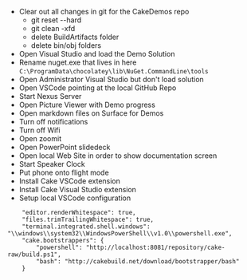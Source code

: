 * Clear out all changes in git for the CakeDemos repo
  * git reset --hard
  * git clean -xfd
  * delete BuildArtifacts folder
  * delete bin/obj folders
* Open Visual Studio and load the Demo Solution
* Rename nuget.exe that lives in here `C:\ProgramData\chocolatey\lib\NuGet.CommandLine\tools`
* Open Administrator Visual Studio but don't load solution
* Open VSCode pointing at the local GitHub Repo
* Start Nexus Server
* Open Picture Viewer with Demo progress
* Open markdown files on Surface for Demos
* Turn off notifications
* Turn off Wifi
* Open zoomit
* Open PowerPoint slidedeck
* Open local Web Site in order to show documentation screen
* Start Speaker Clock
* Put phone onto flight mode
* Install Cake VSCode extension
* Install Cake Visual Studio extension
* Setup local VSCode configuration
```
    "editor.renderWhitespace": true,
    "files.trimTrailingWhitespace": true,
    "terminal.integrated.shell.windows": "\\windows\\system32\\WindowsPowerShell\\v1.0\\powershell.exe",
    "cake.bootstrappers": {
        "powershell": "http://localhost:8081/repository/cake-raw/build.ps1",
        "bash": "http://cakebuild.net/download/bootstrapper/bash"
    }
```
